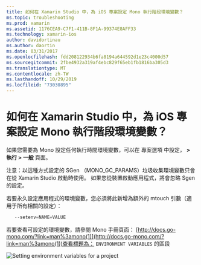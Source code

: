 ```yaml
---
title: 如何在 Xamarin Studio 中，為 iOS 專案設定 Mono 執行階段環境變數？
ms.topic: troubleshooting
ms.prod: xamarin
ms.assetid: 1176CEA9-C7F1-411B-8F1A-99374E8AFF33
ms.technology: xamarin-ios
author: davidortinau
ms.author: daortin
ms.date: 03/31/2017
ms.openlocfilehash: fdd208122934b6fa8194a644592d1e23c4000d57
ms.sourcegitcommit: 2fbe4932a319af4ebc829f65eb1fb1816ba305d3
ms.translationtype: MT
ms.contentlocale: zh-TW
ms.lasthandoff: 10/29/2019
ms.locfileid: "73030895"
---
```

# <a name="how-do-i-set-mono-runtime-environment-variables-for-ios-projects-in-xamarin-studio"></a>如何在 Xamarin Studio 中，為 iOS 專案設定 Mono 執行階段環境變數？

如果您需要為 Mono 設定任何執行時間環境變數，可以在 專案選項 中設定， **> 執行 > 一般** 頁面。

注意：以這種方式設定的 SGen （MONO\_GC\_PARAMS）垃圾收集環境變數只會在從 Xamarin Studio 啟動時使用。 如果您從裝置啟動應用程式，將會忽略 Sgen 的設定。 

若要永久設定應用程式的環境變數，您必須將此新增為額外的 mtouch 引數（適用于所有相關的設定）：

```csharp
   --setenv=NAME=VALUE
```

若要查看可設定的環境變數，請參閱 Mono 手冊頁面： [http://docs.go-mono.com/?link=man%3amono(1)](http://docs.go-mono.com/?link=man%3amono(1))查看標題為： `ENVIRONMENT VARIABLES` 的區段

![](xs-mono-runtime-images/environment-variables.jpg "Setting environment variables for a project")
